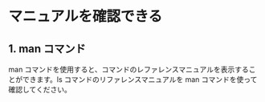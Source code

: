 # マニュアルを確認できる

## 1. man コマンド

man コマンドを使用すると、コマンドのレファレンスマニュアルを表示することができます。ls コマンドのリファレンスマニュアルを man コマンドを使って確認してください。
